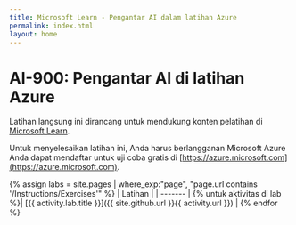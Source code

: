 ```yaml
---
title: Microsoft Learn - Pengantar AI dalam latihan Azure
permalink: index.html
layout: home
---
```


# AI-900: Pengantar AI di latihan Azure

Latihan langsung ini dirancang untuk mendukung konten pelatihan di [Microsoft Learn](https://docs.microsoft.com/training/).

Untuk menyelesaikan latihan ini, Anda harus berlangganan Microsoft Azure Anda dapat mendaftar untuk uji coba gratis di [https://azure.microsoft.com](https://azure.microsoft.com).

{% assign labs = site.pages | where_exp:"page", "page.url contains '/Instructions/Exercises'" %}
| Latihan |
| ------- | 
{% untuk aktivitas di lab %}| [{{ activity.lab.title }}]({{ site.github.url }}{{ activity.url }}) |
{% endfor %}
